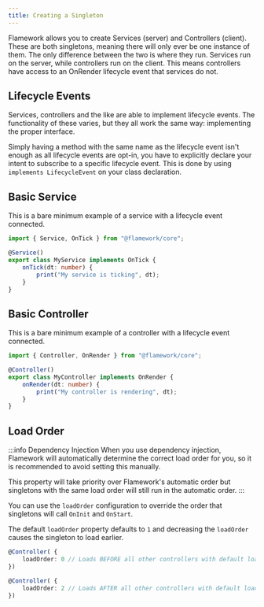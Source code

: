 ```yaml
---
title: Creating a Singleton
---
```

Flamework allows you to create Services (server) and Controllers (client). These are both singletons, meaning there will only ever be one instance of them. The only difference between the two is where they run. Services run on the server, while controllers run on the client. This means controllers have access to an OnRender lifecycle event that services do not.

## Lifecycle Events
Services, controllers and the like are able to implement lifecycle events. The functionality of these varies, but they all work the same way: implementing the proper interface.

Simply having a method with the same name as the lifecycle event isn't enough as all lifecycle events are opt-in, you have to explicitly declare your intent to subscribe to a specific lifecycle event. This is done by using `implements LifecycleEvent` on your class declaration.

## Basic Service

This is a bare minimum example of a service with a lifecycle event connected.

```ts
import { Service, OnTick } from "@flamework/core";

@Service()
export class MyService implements OnTick {
	onTick(dt: number) {
		print("My service is ticking", dt);
	}
}
```

## Basic Controller

This is a bare minimum example of a controller with a lifecycle event connected.

```ts
import { Controller, OnRender } from "@flamework/core";

@Controller()
export class MyController implements OnRender {
	onRender(dt: number) {
		print("My controller is rendering", dt);
	}
}
```

## Load Order

:::info Dependency Injection
When you use dependency injection, Flamework will automatically determine the correct load order for you, so it is recommended to avoid setting this manually.

This property will take priority over Flamework's automatic order but singletons with the same load order will still run in the automatic order.
:::


You can use the `loadOrder` configuration to override the order that singletons will call `OnInit` and `OnStart`.

The default `loadOrder` property defaults to `1` and decreasing the `loadOrder` causes the singleton to load earlier.

```ts
@Controller( {
    loadOrder: 0 // Loads BEFORE all other controllers with default loadOrder
})
```

```ts
@Controller( {
    loadOrder: 2 // Loads AFTER all other controllers with default loadOrder
})
```
